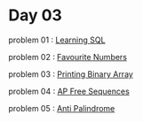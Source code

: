 # Day 03

problem 01 : [ Learning SQL ](https://www.codechef.com/problems/LEARNSQL)

problem 02 : [ Favourite Numbers ](https://www.codechef.com/problems/FAVOURITENUM)

problem 03 : [ Printing Binary Array ](https://www.codechef.com/problems/PRINTINGBIN)

problem 04 : [ AP Free Sequences ](https://www.codechef.com/problems/THREEAPFREE)

problem 05 : [ Anti Palindrome ](https://www.codechef.com/problems/ANTIPALINDR)

